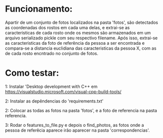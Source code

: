 # Funcionamento:
Apartir de um conjunto de fotos localizados na pasta 'fotos', são detectados as coordenadas dos rostos em cada uma delas, e extrai-se as caracteristicas de cada rosto onde os mesmos são armazenados em um arquivo serializado pickle com seu respectivo filename.
Após isso, extrai-se as caracteristicas da foto de referência da pessoa a ser encontrada e compara-se a distancia euclidiana das caracteristicas da pessoa X, com as de cada rosto encntrado no conjunto de fotos.

# Como testar:
1: Instalar 'Desktop development with C++ em https://visualstudio.microsoft.com/visual-cpp-build-tools/

2: Instalar as depêndencias do 'requirements.txt'

2: Colocar as todas as fotos na pasta 'fotos', e a foto de referencia na pasta referencia.

3: Rodar o features_to_file.py e depois o find_photos, as fotos onde a pessoa de referêcia aparece irão aparecer na pasta 'correspondencias'.
